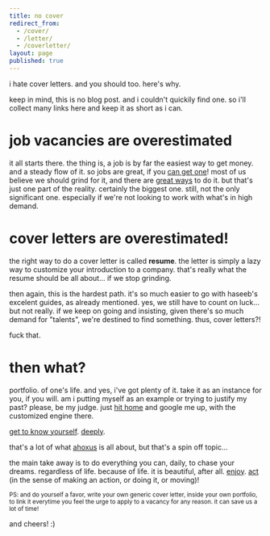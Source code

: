 ```yaml
---
title: no cover
redirect_from:
  - /cover/
  - /letter/
  - /coverletter/
layout: page
published: true
---
```


i hate cover letters. and you should too. here's why.

keep in mind, this is no blog post. and i couldn't quickily find one.
so i'll collect many links here and keep it as short as i can.

# job vacancies are overestimated

it all starts there. the thing is, a job is by far the easiest way to get money. and a steady flow of it.
so jobs are great, if you [can get one](https://medium.freecodecamp.org/ten-rules-for-negotiating-a-job-offer-ee17cccbdab6)!
most of us believe we should grind for it, and there are [great ways](https://haseebq.com/how-to-break-into-tech-job-hunting-and-interviews/) to do it.
but that's just one part of the reality. certainly the biggest one. still, not the only significant one.
especially if we're not looking to work with what's in high demand.

# cover letters are overestimated!

the right way to do a cover letter is called **resume**.
the letter is simply a lazy way to customize your introduction to a company.
that's really what the resume should be all about... if we stop grinding.

then again, this is the hardest path. it's so much easier to go with haseeb's excelent guides, as already mentioned.
yes, we still have to count on luck... but not really.
if we keep on going and insisting, given there's so much demand for "talents", we're destined to find something.
thus, cover letters?!

fuck that.

# then what?

portfolio. of one's life. and yes, i've got plenty of it. take it as an instance for you, if you will. am i putting myself as an example or trying to justify my past? please, be my judge.
just [hit home](/) and google me up, with the customized engine there.

[get to know yourself](https://waitbutwhy.com/2018/04/picking-career.html). [deeply](https://trello.com/b/HmA5nlx6/self-knowledge).

that's a lot of what [ahoxus](/ahoxus) is all about, but that's a spin off topic...

the main take away is to do everything you can, daily, to chase your dreams. regardless of life. because of life.
it is beautiful, after all. [enjoy](/tv). [act](film) (in the sense of making an action, or doing it, or moving)!

<small>PS: and do yourself a favor, write your own generic cover letter, inside your own portfolio, to link it everytime you feel the urge to apply to a vacancy for any reason.
it can save us a lot of time!</small>

and cheers! :)
